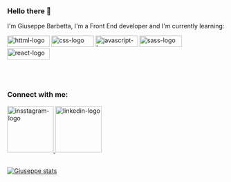 ### Hello there 👋

I'm Giuseppe Barbetta, I'm a Front End developer and I'm currently learning:
<br>

<section display="block" line-height="35px">
  <img width="98px" height="26px" src="https://img.shields.io/badge/HTML5-E34F26?style=for-the-badge&logo=html5&logoColor=white" alt="httml-logo">
  <img width="98px" height="26px" src="https://img.shields.io/badge/CSS3-1572B6?style=for-the-badge&logo=css3&logoColor=white" alt="css-logo">
  <img width="98px" height="26px" src="https://img.shields.io/badge/JavaScript-F7DF1E?style=for-the-badge&logo=javascript&logoColor=black" alt="javascript-logo">
  <img width="98px" height="26px" src="https://img.shields.io/badge/Sass-CC6699?style=for-the-badge&logo=sass&logoColor=white" alt="sass-logo">
  <img width="98px" height="26px" src="https://img.shields.io/badge/React-20232A?style=for-the-badge&logo=react&logoColor=61DAFB" alt="react-logo">

<br><br>
<strong><h3>Connect with me:</h3></strong>
<a href="https://www.instagram.com/eusougiu_">
  <img width="107px" src="https://img.shields.io/badge/Instagram-E4405F?style=for-the-badge&logo=instagram&logoColor=white" alt="insstagram-logo">
</a>
<a href="https://www.linkedin.com/in/giuseppebarbetta/">
  <img width="107px" src="https://img.shields.io/badge/LinkedIn-0077B5?style=for-the-badge&logo=linkedin&logoColor=white" alt="linkedin-logo">
</a>
<br><br>

[![Giuseppe stats](https://github-readme-stats.vercel.app/api?username=giuseppebarbetta&show_icons=true&theme=tokyonight)](https://github.com/anuraghazra/github-readme-stats)
